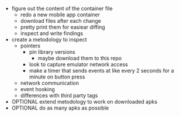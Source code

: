 - figure out the content of the container file
    - redo a new mobile app container
    - download files after each change
    - pretty print them for easiear diffing
    - inspect and write findings
- create a metodology to inspect
    - pointers
        - pin library versions
            - maybe download them to this repo
        - look to capture emulator network access
        - make a timer that sends events at like every 2 seconds for a minute on button press
    - network communication
    - event hooking
    - differences with third party tags
- OPTIONAL extend metodology to work on downloaded apks
- OPTIONAL do as many apks as possible